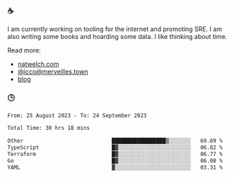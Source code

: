 ### ☕

I am currently working on tooling for the internet and promoting SRE. I am also writing some books and hoarding some data. I like thinking about time. 

Read more:

 - [natwelch.com](https://natwelch.com)
 - [@icco@merveilles.town](https://merveilles.town/@icco)
 - [blog](https://writing.natwelch.com)

### 🕒

<!--START_SECTION:waka-->

```txt
From: 25 August 2023 - To: 24 September 2023

Total Time: 30 hrs 18 mins

Other                            █████████████████▒░░░░░░░   69.69 %
TypeScript                       █▓░░░░░░░░░░░░░░░░░░░░░░░   06.82 %
Terraform                        █▓░░░░░░░░░░░░░░░░░░░░░░░   06.77 %
Go                               █▓░░░░░░░░░░░░░░░░░░░░░░░   06.00 %
YAML                             ▓░░░░░░░░░░░░░░░░░░░░░░░░   03.31 %
```

<!--END_SECTION:waka-->
